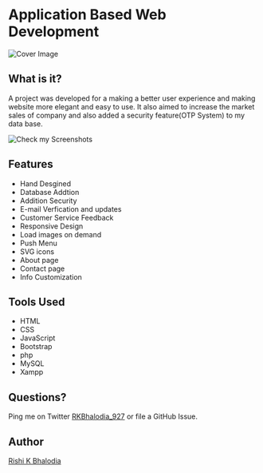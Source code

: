 # Application Based Web Development
![Cover Image](https://drive.google.com/file/d/0B_m1UHGKbBjAU3F0ekdZWWVqTlk/view?usp=sharing)


## What is it?

A project was developed for a making a better user experience and making website more elegant and easy to use. It also aimed to increase the market sales of company and also added a security feature(OTP System) to my data base. 


![Check my Screenshots](https://drive.google.com/open?id=0B_m1UHGKbBjASS15SWtJal9PVGc)

## Features

- Hand Desgined
- Database Addtion 
- Addition Security
- E-mail Verfication and updates
- Customer Service Feedback 
- Responsive Design
- Load images on demand
- Push Menu
- SVG icons
- About page
- Contact page
- Info Customization


## Tools Used

- HTML
- CSS
- JavaScript
- Bootstrap
- php
- MySQL
- Xampp


## Questions?

Ping me on Twitter [RKBhalodia_927](https://twitter.com/RKBhalodia_927) or file a GitHub Issue.

## Author

[Rishi K Bhalodia](http://www.rishibhalodia.com/)

